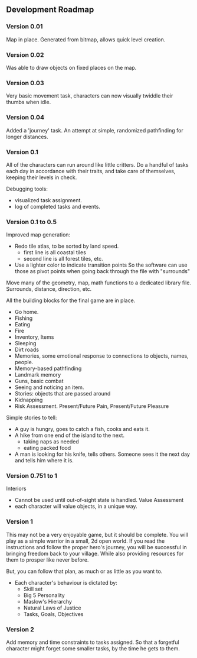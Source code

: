## Development Roadmap

### Version 0.01
Map in place. Generated from bitmap, allows quick level creation. 
### Version 0.02
Was able to draw objects on fixed places on the map. 
### Version 0.03
Very basic movement task, characters can now visually 
twiddle their thumbs when idle.
### Version 0.04
Added a 'journey' task. An attempt at simple, randomized pathfinding
for longer distances. 

### Version 0.1

All of the characters can run around like little critters. 
Do a handful of tasks each day in accordance with their traits, 
and take care of themselves, keeping their levels in check. 

Debugging tools: 
  * visualized task assignment. 
  * log of completed tasks and events. 


### Version 0.1 to 0.5

Improved map generation:
  * Redo tile atlas, to be sorted by land speed. 
    * first line is all coastal tiles
    * second line is all forest tiles, etc. 
  * Use a lighter color to indicate transition points
    So the software can use those as pivot points when
    going back through the file with "surrounds"

Move many of the geometry, map, math functions to a dedicated library file. 
  Surrounds, distance, direction, etc. 

All the building blocks for the final game are in place. 
  * Go home. 
  * Fishing
  * Eating
  * Fire
  * Inventory, Items
  * Sleeping
  * Dirt roads
  * Memories, some emotional response to connections to objects, names, people.
  * Memory-based pathfinding
  * Landmark memory
  * Guns, basic combat
  * Seeing and noticing an item. 
  * Stories: objects that are passed around
  * Kidnapping
  * Risk Assessment. Present/Future Pain, Present/Future Pleasure

Simple stories to tell:
  * A guy is hungry, goes to catch a fish, cooks and eats it. 
  * A hike from one end of the island to the next. 
    * taking naps as needed
    * eating packed food 
  * A man is looking for his knife, tells others. 
    Someone sees it the next day and tells him where it is. 

### Version 0.751 to 1

Interiors
  * Cannot be used until out-of-sight state is handled.
Value Assessment
  * each character will value objects, in a unique way. 

### Version 1

This may not be a very enjoyable game, but it should be complete. 
You will play as a simple warrior in a small, 2d open world. 
If you read the instructions and follow the proper hero's journey, 
you will be successful in bringing freedom back to your village. 
While also providing resources for them to prosper like never before. 

But, you can follow that plan, as much or as little as you want to. 

  * Each character's behaviour is dictated by:
    * Skill set
    * Big 5 Personality
    * Maslow's Hierarchy
    * Natural Laws of Justice
    * Tasks, Goals, Objectives

### Version 2

Add memory and time constraints to tasks assigned. 
So that a forgetful character might forget some smaller tasks, 
by the time he gets to them. 
